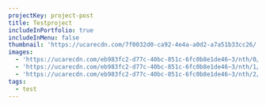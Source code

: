 ```yaml
---
projectKey: project-post
title: Testproject
includeInPortfolio: true
includeInMenu: false
thumbnail: 'https://ucarecdn.com/7f0032d0-ca92-4e4a-a0d2-a7a51b33cc26/'
images:
  - 'https://ucarecdn.com/eb983fc2-d77c-40bc-851c-6fc0b8e1de46~3/nth/0/'
  - 'https://ucarecdn.com/eb983fc2-d77c-40bc-851c-6fc0b8e1de46~3/nth/1/'
  - 'https://ucarecdn.com/eb983fc2-d77c-40bc-851c-6fc0b8e1de46~3/nth/2/'
tags:
  - test
---
```


